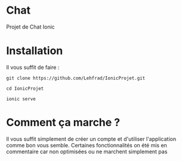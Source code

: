# Chat
Projet de Chat Ionic

# Installation
Il vous suffit de faire :

``git clone https://github.com/Lehfrad/IonicProjet.git``

``cd IonicProjet``

``ionic serve``
# Comment ça marche ?
Il vous suffit simplement de créer un compte et d'utiliser l'application comme bon vous semble.
Certaines fonctionnalités on été mis en commentaire car non optimisées ou ne marchent simplement pas
